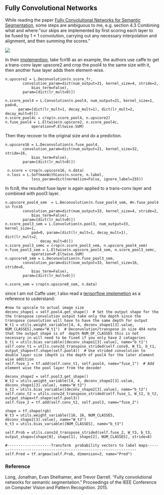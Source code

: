 Fully Convolutional Networks
----
While reading the paper [Fully Convolutional Networks
for Semantic Segmentation](https://arxiv.org/pdf/1605.06211.pdf), some steps are ambiguous to me, e.g. section 4.3 Combining what and where:"our skips are implemented by first scoring each layer to be fused by 1 × 1 convolution, carrying out any necessary interpolation and alignment, and then summing the scores."

![](https://i.stack.imgur.com/1IPxQ.png)

In their [implemention](https://github.com/shelhamer/fcn.berkeleyvision.org), take fcn16 as an example, the authors use caffe to get a trans-conv layer upscore2 and crop the pool4 to the same size with it, then another fuse layer adds them element-wise.
```
n.upscore2 = L.Deconvolution(n.score_fr,
        convolution_param=dict(num_output=21, kernel_size=4, stride=2,
            bias_term=False),
        param=[dict(lr_mult=0)])

n.score_pool4 = L.Convolution(n.pool4, num_output=21, kernel_size=1, pad=0,
      param=[dict(lr_mult=1, decay_mult=1), dict(lr_mult=2, decay_mult=0)])
n.score_pool4c = crop(n.score_pool4, n.upscore2)
n.fuse_pool4 = L.Eltwise(n.upscore2, n.score_pool4c,
            operation=P.Eltwise.SUM)
```
Then they recover to the original size and do a prediction.
```
n.upscore16 = L.Deconvolution(n.fuse_pool4,
        convolution_param=dict(num_output=21, kernel_size=32, stride=16,
            bias_term=False),
        param=[dict(lr_mult=0)])

 n.score = crop(n.upscore16, n.data)
 n.loss = L.SoftmaxWithLoss(n.score, n.label,
            loss_param=dict(normalize=False, ignore_label=255))
 ```
In fcn8, the resulted fuse layer is again applied to a trans-conv layer and combined with pool3 layer.
```
n.upscore_pool4_sem  = L.Deconvolution(n.fuse_pool4_sem, #n.fuse_pool4 in fcn16
        convolution_param=dict(num_output=33, kernel_size=4, stride=2,
            bias_term=False),
        param=[dict(lr_mult=0)])
n.score_pool3_sem = L.Convolution(n.pool3, num_output=33, kernel_size=1,
            pad=0, param=[dict(lr_mult=1, decay_mult=1), dict(lr_mult=2,
                decay_mult=0)])
n.score_pool3_semc = crop(n.score_pool3_sem, n.upscore_pool4_sem)
n.fuse_pool3_sem = L.Eltwise(n.upscore_pool4_sem, n.score_pool3_semc,
            operation=P.Eltwise.SUM)
n.upscore8_sem = L.Deconvolution(n.fuse_pool3_sem,
        convolution_param=dict(num_output=33, kernel_size=16, stride=8,
            bias_term=False),
        param=[dict(lr_mult=0)])

n.score_sem = crop(n.upscore8_sem, n.data)
```
since I am not Caffe user, I also read a [tensorflow implemetion](https://github.com/sagieppel/Fully-convolutional-neural-network-FCN-for-semantic-segmentation-Tensorflow-implementation/blob/master/BuildNetVgg16.py) as a reference to usderstand:

```
#now to upscale to actual image size
deconv_shape1 = self.pool4.get_shape()  # Set the output shape for the the transpose convolution output take only the depth since the transpose convolution will have to have the same depth for output
W_t1 = utils.weight_variable([4, 4, deconv_shape1[3].value, NUM_CLASSES],name="W_t1")  # Deconvolution/transpose in size 4X4 note that the output shape is of  depth NUM_OF_CLASSES this is not necessary in will need to be fixed if you only have 2 catagories
b_t1 = utils.bias_variable([deconv_shape1[3].value], name="b_t1")
self.conv_t1 = utils.conv2d_transpose_strided(self.conv8, W_t1, b_t1, output_shape=tf.shape(self.pool4))  # Use strided convolution to double layer size (depth is the depth of pool4 for the later element wise addition
self.fuse_1 = tf.add(self.conv_t1, self.pool4, name="fuse_1")  # Add element wise the pool layer from the decoder

deconv_shape2 = self.pool3.get_shape()
W_t2 = utils.weight_variable([4, 4, deconv_shape2[3].value, deconv_shape1[3].value], name="W_t2")
b_t2 = utils.bias_variable([deconv_shape2[3].value], name="b_t2")
self.conv_t2 = utils.conv2d_transpose_strided(self.fuse_1, W_t2, b_t2, output_shape=tf.shape(self.pool3))
self.fuse_2 = tf.add(self.conv_t2, self.pool3, name="fuse_2")

shape = tf.shape(rgb)
W_t3 = utils.weight_variable([16, 16, NUM_CLASSES, deconv_shape2[3].value], name="W_t3")
b_t3 = utils.bias_variable([NUM_CLASSES], name="b_t3")

self.Prob = utils.conv2d_transpose_strided(self.fuse_2, W_t3, b_t3, output_shape=[shape[0], shape[1], shape[2], NUM_CLASSES], stride=8)

#--------------------Transform  probability vectors to label maps-----------------------------------------------------------------
self.Pred = tf.argmax(self.Prob, dimension=3, name="Pred")
```
### Reference
Long, Jonathan, Evan Shelhamer, and Trevor Darrell. “Fully convolutional networks for semantic segmentation.” Proceedings of the IEEE Conference on Computer Vision and Pattern Recognition. 2015. 
